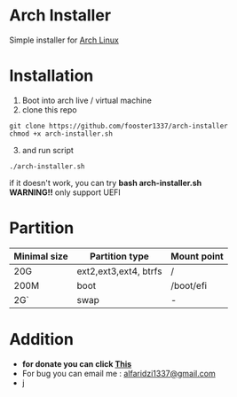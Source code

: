 # Arch Installer
Simple installer for <a href="https://archlinux.org/">Arch Linux </a>

# Installation
1. Boot into arch live / virtual machine
2. clone this repo
```
git clone https://github.com/fooster1337/arch-installer
chmod +x arch-installer.sh
```
3. and run script
```
./arch-installer.sh
```
if it doesn't work, you can try <b> bash arch-installer.sh </b> <br>
<b>WARNING!!</b> only support UEFI

# Partition
| Minimal size  | Partition type | Mount point |
| ------------- | ------------- | ------------ |
| 20G  | ext2,ext3,ext4, btrfs  | /            |
| 200M  | boot  |                 /boot/efi    |
| 2G`|  swap |                    -            |

# Addition
- <b>for donate you can click <a href="https://saweria.co/fooster"> This </a> </b>
- For bug you can email me : alfaridzi1337@gmail.com
- j
